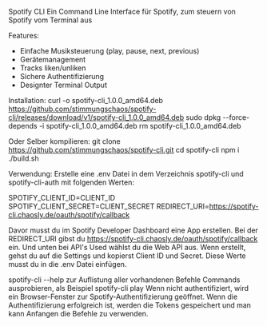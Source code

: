 Spotify CLI
Ein  Command Line Interface für Spotify, zum steuern von Spotify vom Terminal aus


Features:
- Einfache Musiksteuerung (play, pause, next, previous)
- Gerätemanagement 
- Tracks liken/unliken
- Sichere Authentifizierung
- Designter Terminal Output

Installation:
curl -o spotify-cli_1.0.0_amd64.deb https://github.com/stimmungschaos/spotify-cli/releases/download/v1/spotify-cli_1.0.0_amd64.deb
sudo dpkg --force-depends -i spotify-cli_1.0.0_amd64.deb
rm spotify-cli_1.0.0_amd64.deb

Oder Selber kompilieren: 
git clone https://github.com/stimmungschaos/spotify-cli.git
cd spotify-cli
npm i
./build.sh 


Verwendung:
Erstelle eine .env Datei in dem Verzeichnis spotify-cli und spotify-cli-auth mit folgenden Werten:

SPOTIFY_CLIENT_ID=CLIENT_ID
SPOTIFY_CLIENT_SECRET=CLIENT_SECRET
REDIRECT_URI=https://spotify-cli.chaosly.de/oauth/spotify/callback

Davor musst du im Spotify Developer Dashboard eine App erstellen. Bei der REDIRECT_URI gibst du https://spotify-cli.chaosly.de/oauth/spotify/callback ein. Und unten bei  API's Used wählst du die Web API aus.  Wenn erstellt, gehst du auf die Settings und kopierst Client ID und Secret. Diese Werte musst du in die .env Datei einfügen. 


spotify-cli --help 
zur Auflistung aller vorhandenen Befehle
Commands ausprobieren, als Beispiel spotify-cli play
Wenn nicht authentifiziert, wird ein Browser-Fenster zur Spotify-Authentifizierung geöffnet.
Wenn die Authentifizierung erfolgreich ist, werden die Tokens gespeichert und man kann Anfangen die Befehle zu verwenden. 


